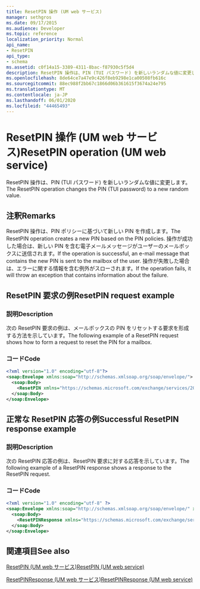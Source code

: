 ```yaml
---
title: ResetPIN 操作 (UM web サービス)
manager: sethgros
ms.date: 09/17/2015
ms.audience: Developer
ms.topic: reference
localization_priority: Normal
api_name:
- ResetPIN
api_type:
- schema
ms.assetid: c0f14a15-3389-4311-8bac-f87930c5f5d4
description: ResetPIN 操作は、PIN (TUI パスワード) を新しいランダムな値に変更します。
ms.openlocfilehash: 8de64ce7a47e9c426f8eb9298e1ca00508fb616c
ms.sourcegitcommit: 88ec988f2bb67c1866d06b361615f3674a24e795
ms.translationtype: MT
ms.contentlocale: ja-JP
ms.lasthandoff: 06/01/2020
ms.locfileid: "44465493"
---
```

# <a name="resetpin-operation-um-web-service"></a><span data-ttu-id="5f50e-103">ResetPIN 操作 (UM web サービス)</span><span class="sxs-lookup"><span data-stu-id="5f50e-103">ResetPIN operation (UM web service)</span></span>

<span data-ttu-id="5f50e-104">ResetPIN 操作は、PIN (TUI パスワード) を新しいランダムな値に変更します。</span><span class="sxs-lookup"><span data-stu-id="5f50e-104">The ResetPIN operation changes the PIN (TUI password) to a new random value.</span></span>
  
## <a name="remarks"></a><span data-ttu-id="5f50e-105">注釈</span><span class="sxs-lookup"><span data-stu-id="5f50e-105">Remarks</span></span>

<span data-ttu-id="5f50e-106">ResetPIN 操作は、PIN ポリシーに基づいて新しい PIN を作成します。</span><span class="sxs-lookup"><span data-stu-id="5f50e-106">The ResetPIN operation creates a new PIN based on the PIN policies.</span></span> <span data-ttu-id="5f50e-107">操作が成功した場合は、新しい PIN を含む電子メールメッセージがユーザーのメールボックスに送信されます。</span><span class="sxs-lookup"><span data-stu-id="5f50e-107">If the operation is successful, an e-mail message that contains the new PIN is sent to the mailbox of the user.</span></span> <span data-ttu-id="5f50e-108">操作が失敗した場合は、エラーに関する情報を含む例外がスローされます。</span><span class="sxs-lookup"><span data-stu-id="5f50e-108">If the operation fails, it will throw an exception that contains information about the failure.</span></span>
  
## <a name="resetpin-request-example"></a><span data-ttu-id="5f50e-109">ResetPIN 要求の例</span><span class="sxs-lookup"><span data-stu-id="5f50e-109">ResetPIN request example</span></span>

### <a name="description"></a><span data-ttu-id="5f50e-110">説明</span><span class="sxs-lookup"><span data-stu-id="5f50e-110">Description</span></span>

<span data-ttu-id="5f50e-111">次の ResetPIN 要求の例は、メールボックスの PIN をリセットする要求を形成する方法を示しています。</span><span class="sxs-lookup"><span data-stu-id="5f50e-111">The following example of a ResetPIN request shows how to form a request to reset the PIN for a mailbox.</span></span>
  
### <a name="code"></a><span data-ttu-id="5f50e-112">コード</span><span class="sxs-lookup"><span data-stu-id="5f50e-112">Code</span></span>

```XML
<?xml version="1.0" encoding="utf-8"?>
<soap:Envelope xmlns:soap="http://schemas.xmlsoap.org/soap/envelope/">
  <soap:Body>
    <ResetPIN xmlns="https://schemas.microsoft.com/exchange/services/2006/messages" />
  </soap:Body>
</soap:Envelope>
```

## <a name="successful-resetpin-response-example"></a><span data-ttu-id="5f50e-113">正常な ResetPIN 応答の例</span><span class="sxs-lookup"><span data-stu-id="5f50e-113">Successful ResetPIN response example</span></span>

### <a name="description"></a><span data-ttu-id="5f50e-114">説明</span><span class="sxs-lookup"><span data-stu-id="5f50e-114">Description</span></span>

<span data-ttu-id="5f50e-115">次の ResetPIN 応答の例は、ResetPIN 要求に対する応答を示しています。</span><span class="sxs-lookup"><span data-stu-id="5f50e-115">The following example of a ResetPIN response shows a response to the ResetPIN request.</span></span>
  
### <a name="code"></a><span data-ttu-id="5f50e-116">コード</span><span class="sxs-lookup"><span data-stu-id="5f50e-116">Code</span></span>

```XML
<?xml version="1.0" encoding="utf-8" ?> 
<soap:Envelope xmlns:soap="http://schemas.xmlsoap.org/soap/envelope/" xmlns:xsi="http://www.w3.org/2001/XMLSchema-instance" xmlns:xsd="http://www.w3.org/2001/XMLSchema">
  <soap:Body>
    <ResetPINResponse xmlns="https://schemas.microsoft.com/exchange/services/2006/messages" /> 
  </soap:Body>
</soap:Envelope>
```

## <a name="see-also"></a><span data-ttu-id="5f50e-117">関連項目</span><span class="sxs-lookup"><span data-stu-id="5f50e-117">See also</span></span>



[<span data-ttu-id="5f50e-118">ResetPIN (UM web サービス)</span><span class="sxs-lookup"><span data-stu-id="5f50e-118">ResetPIN (UM web service)</span></span>](resetpin-um-web-service.md)
  
[<span data-ttu-id="5f50e-119">ResetPINResponse (UM web サービス)</span><span class="sxs-lookup"><span data-stu-id="5f50e-119">ResetPINResponse (UM web service)</span></span>](resetpinresponse-um-web-service.md)

